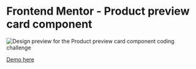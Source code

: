 # Frontend Mentor - Product preview card component

![Design preview for the Product preview card component coding challenge](./design/desktop-preview.jpg)



[Demo here](https://emadbakry.github.io/payingCard/)